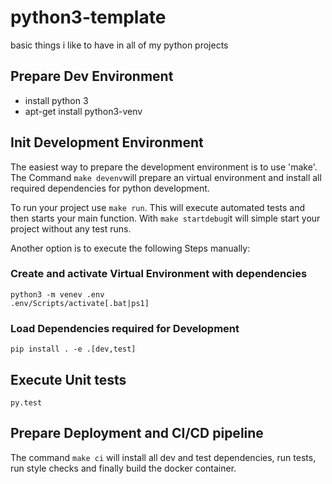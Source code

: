 # python3-template
basic things i like to have in all of my python projects

## Prepare Dev Environment
* install python 3
* apt-get install python3-venv

## Init Development Environment
The easiest way to prepare the development environment is to use 'make'.
The Command ```make devenv```will prepare an virtual environment and install
all required dependencies for python development.

To run your project use ```make run```. This will execute automated tests and 
then starts your main function.
With ```make startdebug```it will simple start your project without any test
runs.

Another option is to execute the following Steps manually:

### Create and activate Virtual Environment with dependencies
    python3 -m venev .env
    .env/Scripts/activate[.bat|ps1]

### Load Dependencies required for Development
    pip install . -e .[dev,test]

## Execute Unit tests
    py.test

## Prepare Deployment and CI/CD pipeline
The command ```make ci``` will install all dev and test dependencies, run tests,
run style checks and finally build the docker container. 